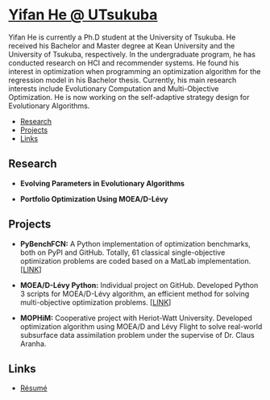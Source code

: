 # [Yifan He @ UTsukuba](./)

Yifan He is currently a Ph.D student at the University of Tsukuba. He received his Bachelor and Master degree at Kean University and the University of Tsukuba, respectively. In the undergraduate program, he has conducted research on HCI and recommender systems. He found his interest in optimization when programming an optimization algorithm for the regression model in his Bachelor thesis. Currently, his main research interests include Evolutionary Computation and Multi-Objective Optimization. He is now working on the self-adaptive strategy design for Evolutionary Algorithms.

- [Research](#research)
- [Projects](#projects)
- [Links](#links)

## Research

- **Evolving Parameters in Evolutionary Algorithms**

- **Portfolio Optimization Using MOEA/D-Lévy**

## Projects

- **PyBenchFCN:** A Python implementation of optimization benchmarks, both on PyPI and GitHub. Totally, 61 classical single-objective optimization problems are coded based on a MatLab implementation. [<a href="https://github.com/Y1fanHE/PyBenchFCN" target="_blank">LINK</a>]

- **MOEA/D-Lévy Python:** Individual project on GitHub. Developed Python 3 scripts for MOEA/D-Lévy algorithm, an efficient method for solving multi-objective optimization problems. [<a href="https://github.com/Y1fanHE/moead-levy-python" target="_blank">LINK</a>]

- **MOPHiM:** Cooperative project with Heriot-Watt University. Developed optimization algorithm using MOEA/D and Lévy Flight to solve real-world subsurface data assimilation problem under the supervise of Dr. Claus Aranha.

## Links

- [Résumé](/about/)
